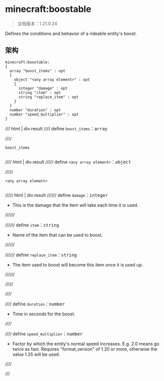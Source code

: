 # minecraft:boostable

> 文档版本：1.21.0.24

Defines the conditions and behavior of a rideable entity's boost.

## 架构

```mcschema
minecraft:boostable:
{
  array "boost_items" : opt
  {
    object "<any array element>" : opt
    {
      integer "damage" : opt
      string "item" : opt
      string "replace_item" : opt
    }
  }
  number "duration" : opt
  number "speed_multiplier" : opt
}

```

/// html | div.result
//// define
`boost_items`：<samp>array</samp>


////

<div class="language-text highlight"><span class="filename"><code>boost_items</code></span><pre id="__code_1"><span></span></pre></div>

//// html | div.result
///// define
`<any array element>`：<samp>object</samp>


/////

<div class="language-text highlight"><span class="filename"><code>&lt;any array element&gt;</code></span><pre id="__code_1"><span></span></pre></div>

///// html | div.result
////// define
`damage`：<samp>integer</samp>

- This is the damage that the item will take each time it is used.


//////


////// define
`item`：<samp>string</samp>

- Name of the item that can be used to boost.


//////


////// define
`replace_item`：<samp>string</samp>

- The item used to boost will become this item once it is used up.


//////


/////


////


//// define
`duration`：<samp>number</samp>

- Time in seconds for the boost.


////


//// define
`speed_multiplier`：<samp>number</samp>

- Factor by which the entity's normal speed increases. E.g. 2.0 means go twice as fast. Requires "format_version" of 1.20 or more, otherwise the value 1.35 will be used.


////


///

